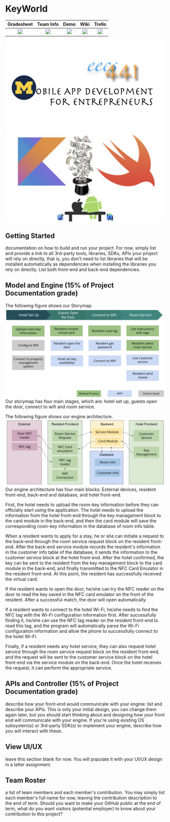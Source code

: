# KeyWorld

| Gradesheet | Team Info | Demo  |  Wiki |  Trello  |
|:----------:|:---------:|:-----:|:-----:|:--------:|
|[<img src="https://eecs441.eecs.umich.edu/img/admin/grades3.png">][grade_sheet]|[<img src="https://eecs441.eecs.umich.edu/img/admin/team.png">][team_contract]|[<img src="https://eecs441.eecs.umich.edu/img/admin/video.png">][demo_page]|[<img src="https://eecs441.eecs.umich.edu/img/admin/wiki.png">][wiki_page]|[<img src="https://eecs441.eecs.umich.edu/img/admin/trello.png">][process_page]|

![Elevator Pitch](/assets/441.jpeg)
![Team](/assets/441team.jpeg)

[grade_sheet]: https://docs.google.com/spreadsheets/d/1X3MaZ2m3UsdjcJARJQvdTjxElceTxeJx2uY92idq3xk/edit?usp=sharing
[team_contract]: https://docs.google.com/document/d/1YL6lX2RmaLtHDfeRCVXXIFOjAGVMu9O5j3gxOPFHA2Y/edit?usp=sharing
[demo_page]: https://www.youtube.com/watch?v=VIcOGEhsXGM&feature=youtu.be
[wiki_page]: https://github.com/eecs441staff/441template/wiki
[process_page]: https://trello.com/b/MA7frBMt/project-management

## Getting Started
documentation on how to build and run your project. For now, simply list and provide a link to all 3rd-party tools, libraries, SDKs, APIs your project will rely on directly, that is, you don't need to list libraries that will be installed automatically as dependencies when installing the libraries you rely on directly. List both front-end and back-end dependencies. 
## Model and Engine (15% of Project Documentation grade)
The following figure shows our Storymap.
![Storymap](/assets/storymap.png)
Our storymap has four main stages, which are: hotel set up, guests open the door, connect to wifi and room service.

The following figure shows our engine architecture.
![Engine](/assets/engine.png)
Our engine architecture has four main blocks: External devices,  resident front-end, back-end and database, and hotel front-end.

First, the hotel needs to upload the room-key information before they can officially start using the application. The hotel needs to upload the information from the hotel front-end through the key managament block to the card module in the back-end, and then the card module will save the corresponding room-key information in the database of room info table.

When a resident wants to apply for a stay, he or she can initiate a request to the back-end through the room service request block on the resident front-end. After the back-end service module records the resident's information in the customer info table of the database, it sends the information to the customer service block at the hotel front-end. After the hotel confirmed, the key can be sent to the resident from the key management block to the card module in the back-end, and finally transmitted to the NFC Card Emulator in the resident front-end. At this point, the resident has successfully received the virtual card.

If the resident wants to open the door, he/she can try the NFC reader on the door to read the key saved in the NFC card emulator on the front of the resident. After a successful match, the door will open automatically.

If a resident wants to connect to the hotel Wi-Fi, he/she needs to find the NFC tag with the Wi-Fi configuration information first. After successfully finding it, he/she can use the NFC tag reader on the resident front-end to read this tag, and the program will automatically parse the Wi-Fi configuration information and allow the phone to successfully connect to the hotel Wi-Fi.

Finally, if a resident needs any hotel service, they can also request hotel service through the room service request block on the resident front-end, and the request will be sent to the customer service block on the hotel front-end via the service module on the back-end. Once the hotel receives the request, it can perform the appropriate service.

## APIs and Controller (15% of Project Documentation grade)
describe how your front-end would communicate with your engine: list and describe your APIs. This is only your initial design, you can change them again later, but you should start thinking about and designing how your front end will communicate with your engine. If you're using existing OS subsystem(s) or 3rd-party SDK(s) to implement your engine, describe how you will interact with these.
## View UI/UX
leave this section blank for now.  You will populate it with your UI/UX design in a latter assignment. 
## Team Roster
a list of team members and each member's contribution. You may simply list each member's full name for now, leaving the contribution description to the end of term. Should you want to make your GitHub public at the end of term, what do you want visitors (potential employer) to know about your contribution to this project?
